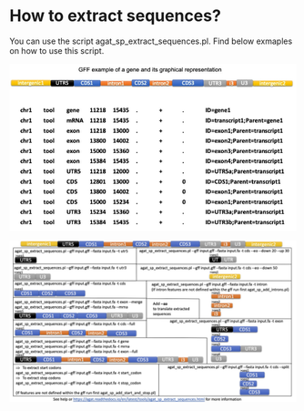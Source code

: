 # How to extract sequences?

You can use the script agat_sp_extract_sequences.pl. Find below exmaples on how to use this script.  

![](../img/agat_sp_extract_sequences_2.png "gff_example")

![](../img/agat_sp_extract_sequences_1.png "extraction_example")